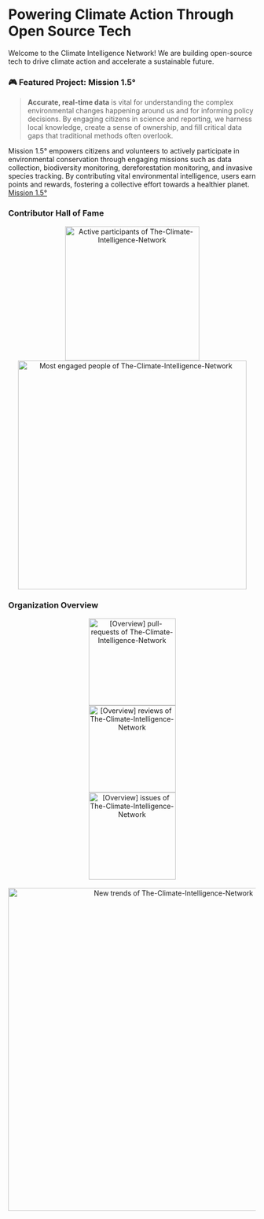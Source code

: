 # Powering Climate Action Through Open Source Tech
Welcome to the Climate Intelligence Network! We are building open-source tech to drive climate action and accelerate a sustainable future.

### 🎮 Featured Project: Mission 1.5°
> **Accurate, real-time data** is vital for understanding the complex environmental changes happening around us and for informing policy decisions. By engaging citizens in science and reporting, we harness local knowledge, create a sense of ownership, and fill critical data gaps that traditional methods often overlook.

Mission 1.5° empowers citizens and volunteers to actively participate in environmental conservation through engaging missions such as data collection, biodiversity monitoring, dereforestation monitoring, and invasive species tracking. By contributing vital environmental intelligence, users earn points and rewards, fostering a collective effort towards a healthier planet.
[Mission 1.5°](https://github.com/The-Climate-Intelligence-Network/mission1.5)

### Contributor Hall of Fame
<!-- Copy-paste in your Readme.md file -->

<a href="https://next.ossinsight.io/widgets/official/compose-org-activity-active-ranking?activity=participants&owner_id=216048284&period=past_12_months" target="_blank" style="display: block" align="center">
  <picture>
    <source media="(prefers-color-scheme: dark)" srcset="https://next.ossinsight.io/widgets/official/compose-org-activity-active-ranking/thumbnail.png?activity=participants&owner_id=216048284&period=past_12_months&image_size=4x3&color_scheme=dark" width="273" height="auto">
    <img alt="Active participants of The-Climate-Intelligence-Network" src="https://next.ossinsight.io/widgets/official/compose-org-activity-active-ranking/thumbnail.png?activity=participants&owner_id=216048284&period=past_12_months&image_size=4x3&color_scheme=light" width="273" height="auto">
  </picture>
</a>
<a href="https://next.ossinsight.io/widgets/official/compose-org-engagement-scatter?owner_id=216048284&period=past_12_months" target="_blank" style="display: block" align="center">
  <picture>
    <source media="(prefers-color-scheme: dark)" srcset="https://next.ossinsight.io/widgets/official/compose-org-engagement-scatter/thumbnail.png?owner_id=216048284&period=past_12_months&image_size=5x5&color_scheme=dark" width="465" height="auto">
    <img alt="Most engaged people of The-Climate-Intelligence-Network" src="https://next.ossinsight.io/widgets/official/compose-org-engagement-scatter/thumbnail.png?owner_id=216048284&period=past_12_months&image_size=5x5&color_scheme=light" width="465" height="auto">
  </picture>
</a>
<!-- Made with [OSS Insight](https://ossinsight.io/) -->

### Organization Overview
<!-- Copy-paste in your Readme.md file -->
<a href="https://next.ossinsight.io/widgets/official/compose-org-overview-stats?activity=pull-requests&owner_id=216048284&period=past_12_months" target="_blank" style="display: block" align="center">
  <picture>
    <source media="(prefers-color-scheme: dark)" srcset="https://next.ossinsight.io/widgets/official/compose-org-overview-stats/thumbnail.png?activity=pull-requests&owner_id=216048284&period=past_12_months&image_size=2x2&color_scheme=dark" width="177" height="auto">
    <img alt="[Overview] pull-requests of The-Climate-Intelligence-Network" src="https://next.ossinsight.io/widgets/official/compose-org-overview-stats/thumbnail.png?activity=pull-requests&owner_id=216048284&period=past_12_months&image_size=2x2&color_scheme=light" width="177" height="auto">
  </picture>
</a>
<a href="https://next.ossinsight.io/widgets/official/compose-org-overview-stats?activity=reviews&owner_id=216048284&period=past_12_months" target="_blank" style="display: block" align="center">
  <picture>
    <source media="(prefers-color-scheme: dark)" srcset="https://next.ossinsight.io/widgets/official/compose-org-overview-stats/thumbnail.png?activity=reviews&owner_id=216048284&period=past_12_months&image_size=2x2&color_scheme=dark" width="177" height="auto">
    <img alt="[Overview] reviews of The-Climate-Intelligence-Network" src="https://next.ossinsight.io/widgets/official/compose-org-overview-stats/thumbnail.png?activity=reviews&owner_id=216048284&period=past_12_months&image_size=2x2&color_scheme=light" width="177" height="auto">
  </picture>
</a>
<a href="https://next.ossinsight.io/widgets/official/compose-org-overview-stats?activity=issues&owner_id=216048284&period=past_12_months" target="_blank" style="display: block" align="center">
  <picture>
    <source media="(prefers-color-scheme: dark)" srcset="https://next.ossinsight.io/widgets/official/compose-org-overview-stats/thumbnail.png?activity=issues&owner_id=216048284&period=past_12_months&image_size=2x2&color_scheme=dark" width="177" height="auto">
    <img alt="[Overview] issues of The-Climate-Intelligence-Network" src="https://next.ossinsight.io/widgets/official/compose-org-overview-stats/thumbnail.png?activity=issues&owner_id=216048284&period=past_12_months&image_size=2x2&color_scheme=light" width="177" height="auto">
  </picture>
</a>
<br>
<!-- Copy-paste in your Readme.md file -->
<a href="https://next.ossinsight.io/widgets/official/compose-org-participants-growth?activity=new&owner_id=216048284&period=past_28_days" target="_blank" style="display: block" align="center">
  <picture>
    <source media="(prefers-color-scheme: dark)" srcset="https://next.ossinsight.io/widgets/official/compose-org-participants-growth/thumbnail.png?activity=new&owner_id=216048284&period=past_28_days&image_size=4x7&color_scheme=dark" width="657" height="auto">
    <img alt="New trends of The-Climate-Intelligence-Network" src="https://next.ossinsight.io/widgets/official/compose-org-participants-growth/thumbnail.png?activity=new&owner_id=216048284&period=past_28_days&image_size=4x7&color_scheme=light" width="657" height="auto">
  </picture>
</a>

<!-- Made with [OSS Insight](https://ossinsight.io/) -->
<!-- Made with [OSS Insight](https://ossinsight.io/) -->


